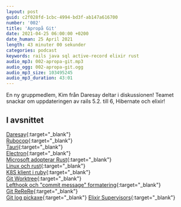 ```yaml
---
layout: post
guid: c2f028fd-1cbc-4994-bd3f-ab147a616700
number: '002'
title: 'Apropå Git'
date: 2021-04-25 06:00:00 +0200
date_human: 25 April 2021
length: 43 minuter 00 sekunder
categories: podcast
keywords: rails java sql active-record elixir rust
audio_mp3: 002-apropa-git.mp3
audio_ogg: 002-apropa-git.ogg
audio_mp3_size: 103495245
audio_mp3_duration: 43:01
---
```


En ny gruppmedlem, Kim från Daresay deltar i diskussionen!
Teamet snackar om uppdateringen av rails 5.2. till 6, Hibernate och elixir!

<!--more-->

## I avsnittet

[Daresay](https://daresay.co/){:target="\_blank"}  
[Rubocop](https://github.com/rubocop/rubocop){:target="\_blank"}  
[Tauri](https://tauri.studio/en/){:target="\_blank"}  
[Electron](https://www.electronjs.org/){:target="\_blank"}  
[Microsoft adopterar Rust](https://medium.com/the-innovation/how-microsoft-is-adopting-rust-e0f8816566ba){:target="\_blank"}  
[Linux och rust](https://arstechnica.com/gadgets/2021/03/linus-torvalds-weighs-in-on-rust-language-in-the-linux-kernel/){:target="\_blank"}  
[K8S klient i ruby](https://github.com/kontena/k8s-client){:target="\_blank"}  
[Git Worktree](https://git-scm.com/docs/git-worktree){:target="\_blank"}  
[Lefthook och "commit message" formatering](https://github.com/evilmartians/lefthook/blob/master/docs/full_guide.md#managing-scripts){:target="\_blank"}  
[Git ReReRe](https://git-scm.com/docs/git-rerere){:target="\_blank"}  
[Git log pickaxe](https://git-scm.com/book/en/v2/Git-Tools-Searching#_git_log_searching){:target="\_blank"}
[Elixir Supervisors](https://hexdocs.pm/elixir/Supervisor.html){:target="\_blank"}
